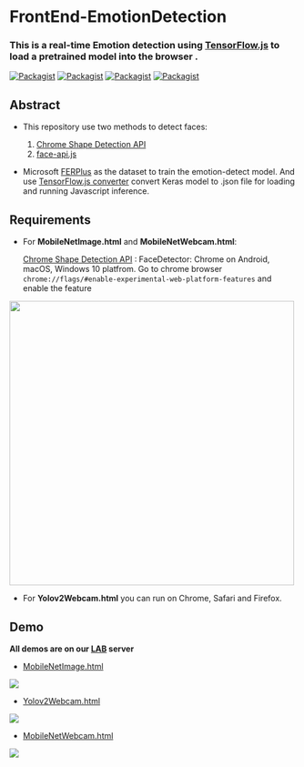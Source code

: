 # FrontEnd-EmotionDetection
### This is a real-time Emotion detection using [TensorFlow.js](https://js.tensorflow.org/) to load a pretrained model into the browser .
[![Packagist](https://img.shields.io/badge/TensorFlow-1.10.1-orange.svg)]()
[![Packagist](https://img.shields.io/badge/Keras-2.2.2-blue.svg)]()
[![Packagist](https://img.shields.io/badge/Python-3.5.0-blue.svg)]()
[![Packagist](https://img.shields.io/badge/TensorFlow.js-0.12.6-orange.svg)]()
## Abstract 
* This repository use two methods to detect faces:

  1. [Chrome Shape Detection API](https://www.chromestatus.com/feature/4757990523535360)
  2. [face-api.js](https://github.com/justadudewhohacks/face-api.js/)

* Microsoft [FERPlus](https://github.com/Microsoft/FERPlus) as the dataset to train the emotion-detect model. And use [TensorFlow.js converter](https://github.com/tensorflow/tfjs-converter) convert Keras model to .json file for loading and running Javascript inference.

## Requirements
* For **MobileNetImage.html** and **MobileNetWebcam.html**:

  [Chrome Shape Detection API](https://www.chromestatus.com/feature/4757990523535360) :
FaceDetector: Chrome on Android, macOS, Windows 10 platfrom.
Go to chrome browser ```chrome://flags/#enable-experimental-web-platform-features``` and enable the feature 
<img src="https://i.imgur.com/7JhkpJn.png" width="500">

* For **Yolov2Webcam.html** you can run on Chrome, Safari and Firefox.

## Demo
**All demos are on our [LAB](http://mirlab.org/index.asp) server**

* [MobileNetImage.html](https://mirlab.org:444/demo/FrontEnd-EmotionDetection/src/MobileNetImage.html)

![](https://github.com/kevinisbest/FrontEnd-EmotionDetection/blob/master/images/tfjs_upload.gif)

* [Yolov2Webcam.html](https://mirlab.org:444/demo/FrontEnd-EmotionDetection/src/Yolov2Webcam.html)

![](https://github.com/kevinisbest/FrontEnd-EmotionDetection/blob/master/images/yolo_webcam.gif)

* [MobileNetWebcam.html](https://mirlab.org:444/demo/FrontEnd-EmotionDetection/src/MobileNetWebcam.html)
 
![](https://github.com/kevinisbest/FrontEnd-EmotionDetection/blob/master/images/tfjs_webcam.gif)
